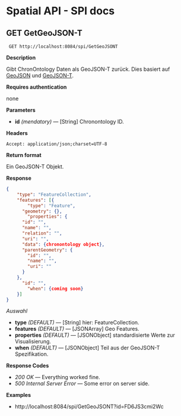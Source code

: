 # Spatial API - SPI docs

## GET GetGeoJSON-T

` GET http://localhost:8084/spi/GetGeoJSONT`

**Description**

Gibt ChronOntology Daten als GeoJSON-T zurück. Dies basiert auf [GeoJSON](http://geojson.org) und [GeoJSON-T](https://github.com/kgeographer/geojson-t).

**Requires authentication**

none

**Parameters**

* **id** *(mendatory)* — [String] Chronontology ID.

**Headers**

`Accept: application/json;charset=UTF-8`

**Return format**

Ein GeoJSON-T Objekt.

**Response**

```json
{
	"type": "FeatureCollection",
	"features": [{
		"type": "Feature",
	  "geometry": {},
		"properties": {
      "id": "",
      "name": "",
      "relation": "",
      "uri": "",
      "data": {chronontology object},
      "parentGeometry": {
        "id": "",
        "name": "",
        "uri": ""
      }
    },
	  "id": "",
		"when": {coming soon}
	}]
}
```

*Auswahl*

* **type** *(DEFAULT)* — [String] hier: FeatureCollection.
* **features** *(DEFAULT)* — [JSONArray] Geo Features.
* **properties** *(DEFAULT)* — [JSONObject] standardisierte Werte zur Visualisierung.
* **when** *(DEFAULT)* — [JSONObject] Teil aus der GeoJSON-T Spezifikation.

**Response Codes**

* *200 OK* — Everything worked fine.
* *500 Internal Server Error* — Some error on server side.

**Examples**

* http://localhost:8084/spi/GetGeoJSONT?id=FD6JS3cmi2Wc
